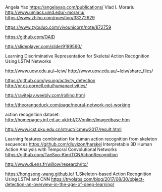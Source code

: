 Angela Yao https://angelayao.com/publications/
Vlad I. Morariu http://www.umiacs.umd.edu/~morariu/
https://www.zhihu.com/question/33272629

https://www.zybuluo.com/vivounicorn/note/872759

https://github.com/OAID

http://slideplayer.com/slide/9169560/

Learning Discriminative Representation for Skeletal Action Recognition Using LSTM Networks

http://www.uow.edu.au/~leiw/
http://www.uow.edu.au/~leiw/share_files/

https://github.com/jysung/activity_detection
http://pr.cs.cornell.edu/humanactivities/

http://ravitejav.weebly.com/rolling.html

http://theorangeduck.com/page/neural-network-not-working


action recognition dataset: http://homepages.inf.ed.ac.uk/rbf/CVonline/Imagedbase.htm

http://www.icst.pku.edu.cn/struct/icmew2017/result.html

Learning features combination for human action recognition from skeleton sequences https://github.com/dluvizon/harskel
Interpretable 3D Human Action Analysis with Temporal Convolutional Networks https://github.com/TaeSoo-Kim/TCNActionRecognition

http://www.di.ens.fr/willow/research/ltc/

https://hongsong-wang.github.io/
1_Skeleton-based Action Recognition Using LSTM and CNN
https://tryolabs.com/blog/2017/08/30/object-detection-an-overview-in-the-age-of-deep-learning/
